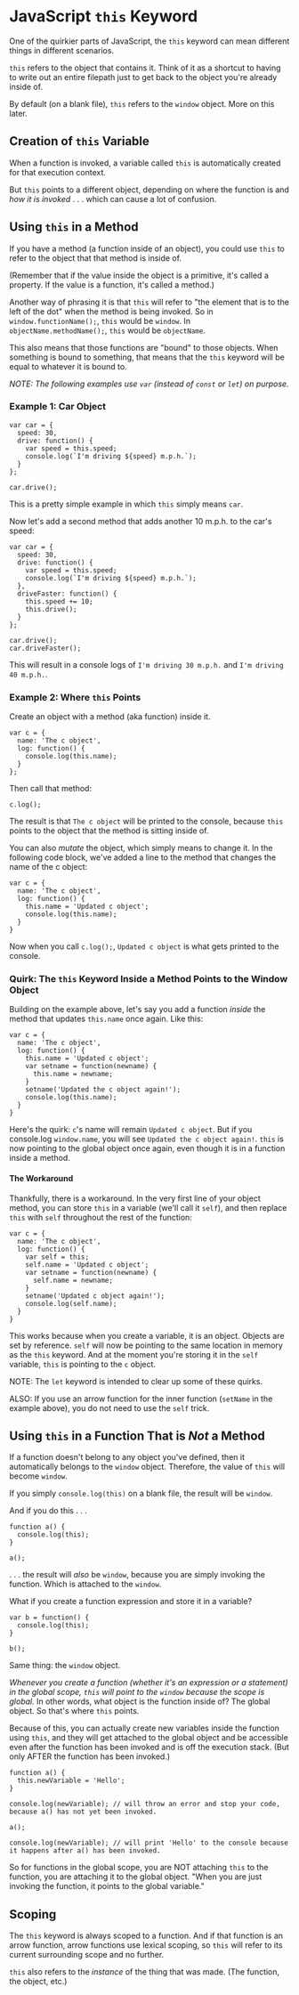 # JavaScript `this` Keyword

One of the quirkier parts of JavaScript, the `this` keyword can mean different things in different scenarios.

`this` refers to the object that contains it. Think of it as a shortcut to having to write out an entire filepath just to get back to the object you're already inside of.

By default (on a blank file), `this` refers to the `window` object. More on this later.


## Creation of `this` Variable

When a function is invoked, a variable called `this` is automatically created for that execution context.

But `this` points to a different object, depending on where the function is and *how it is invoked* . . . which can cause a lot of confusion.


## Using `this` in a Method

If you have a method (a function inside of an object), you could use `this` to refer to the object that that method is inside of.

(Remember that if the value inside the object is a primitive, it's called a property. If the value is a function, it's called a method.)

Another way of phrasing it is that `this` will refer to "the element that is to the left of the dot" when the method is being invoked.  So in `window.functionName();`, `this` would be `window`.  In `objectName.methodName();`, `this` would be `objectName`.

This also means that those functions are "bound" to those objects.  When something is bound to something, that means that the `this` keyword will be equal to whatever it is bound to.


*NOTE: The following examples use `var` (instead of `const` or `let`) on purpose.*

### Example 1: Car Object

```
var car = {
  speed: 30,
  drive: function() {
    var speed = this.speed;
    console.log(`I'm driving ${speed} m.p.h.`);
  }
};

car.drive();
```

This is a pretty simple example in which `this` simply means `car`.

Now let's add a second method that adds another 10 m.p.h. to the car's speed:

```
var car = {
  speed: 30,
  drive: function() {
    var speed = this.speed;
    console.log(`I'm driving ${speed} m.p.h.`);
  },
  driveFaster: function() {
    this.speed += 10;
    this.drive();
  }
};

car.drive();
car.driveFaster();
```

This will result in a console logs of `I'm driving 30 m.p.h.` and `I'm driving 40 m.p.h.`.


### Example 2: Where `this` Points

Create an object with a method (aka function) inside it.

```
var c = {
  name: 'The c object',
  log: function() {
    console.log(this.name);
  }
};
```

Then call that method:

```
c.log();
```

The result is that `The c object` will be printed to the console, because `this` points to the object that the method is sitting inside of.

You can also *mutate* the object, which simply means to change it. In the following code block, we've added a line to the method that changes the name of the c object:

```
var c = {
  name: 'The c object',
  log: function() {
    this.name = 'Updated c object';
    console.log(this.name);
  }
}
```

Now when you call `c.log();`, `Updated c object` is what gets printed to the console.


### Quirk: The `this` Keyword Inside a Method Points to the Window Object

Building on the example above, let's say you add a function *inside* the method that updates `this.name` once again. Like this:

```
var c = {
  name: 'The c object',
  log: function() {
    this.name = 'Updated c object';
    var setname = function(newname) {
      this.name = newname;
    }
    setname('Updated the c object again!');
    console.log(this.name);
  }
}
```

Here's the quirk: `c`'s name will remain `Updated c object`. But if you console.log `window.name`, you will see `Updated the c object again!`. `this` is now pointing to the global object once again, even though it is in a function inside a method.


#### The Workaround

Thankfully, there is a workaround. In the very first line of your object method, you can store `this` in a variable (we'll call it `self`), and then replace `this` with `self` throughout the rest of the function:

```
var c = {
  name: 'The c object',
  log: function() {
    var self = this;
    self.name = 'Updated c object';
    var setname = function(newname) {
      self.name = newname;
    }
    setname('Updated c object again!');
    console.log(self.name);
  }
}
```

This works because when you create a variable, it is an object. Objects are set by reference. `self` will now be pointing to the same location in memory as the `this` keyword. And at the moment you're storing it in the `self` variable, `this` is pointing to the `c` object.

NOTE: The `let` keyword is intended to clear up some of these quirks.

ALSO: If you use an arrow function for the inner function (`setName` in the example above), you do not need to use the `self` trick.


## Using `this` in a Function That is *Not* a Method

If a function doesn't belong to any object you've defined, then it automatically belongs to the `window` object. Therefore, the value of `this` will become `window`.

If you simply `console.log(this)` on a blank file, the result will be `window`.

And if you do this . . .

```
function a() {
  console.log(this);
}

a();
```

. . . the result will *also* be `window`, because you are simply invoking the function.  Which is attached to the `window`.

What if you create a function expression and store it in a variable?

```
var b = function() {
  console.log(this);
}

b();
```

Same thing: the `window` object.

*Whenever you create a function (whether it's an expression or a statement) in the global scope, `this` will point to the `window` because the scope is global.* In other words, what object is the function inside of? The global object. So that's where `this` points.

Because of this, you can actually create new variables inside the function using `this`, and they will get attached to the global object and be accessible even after the function has been invoked and is off the execution stack. (But only AFTER the function has been invoked.)

```
function a() {
  this.newVariable = 'Hello';
}

console.log(newVariable); // will throw an error and stop your code, because a() has not yet been invoked.

a();

console.log(newVariable); // will print 'Hello' to the console because it happens after a() has been invoked.
```

So for functions in the global scope, you are NOT attaching `this` to the function, you are attaching it to the global object. "When you are just invoking the function, it points to the global variable."


## Scoping

The `this` keyword is always scoped to a function.  And if that function is an arrow function, arrow functions use lexical scoping, so `this` will refer to its current surrounding scope and no further.

`this` also refers to the *instance* of the thing that was made.  (The function, the object, etc.)
